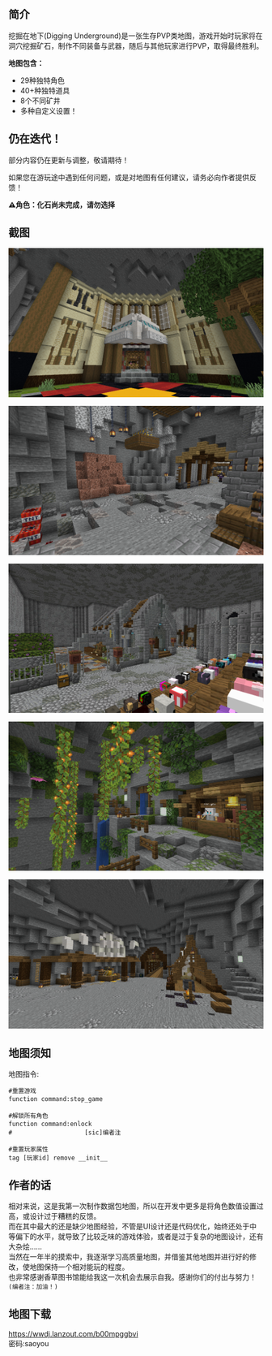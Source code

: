 <!-- markdownlint-disable MD033 MD041 -->
<script setup>
    import FeatureHead from '/.vitepress/vue/FeatureHead.vue'
</script>

<FeatureHead
    title = 'Digging Underground'
    authorName = sao_you
    avatarUrl = '../../_authors/sao_you.jpg'
    :socialLinks="[
        { name: 'BiliBili', url: 'https://space.bilibili.com/286192403' }
    ]"
    cover = '../_assets/6.png'
    resourceLink = 'https://wwdj.lanzout.com/b00mpggbvi'
/>

## 简介

挖掘在地下(Digging Underground)是一张生存PVP类地图，游戏开始时玩家将在洞穴挖掘矿石，制作不同装备与武器，随后与其他玩家进行PVP，取得最终胜利。

**地图包含：**
* 29种独特角色
* 40+种独特道具
* 8个不同矿井
* 多种自定义设置！

## 仍在迭代！

部分内容仍在更新与调整，敬请期待！

如果您在游玩途中遇到任何问题，或是对地图有任何建议，请务必向作者提供反馈！

**⚠️角色：化石尚未完成，请勿选择**

## 截图

![](./img/1.png)

![](./img/2.png)

![](./img/3.png)

![](./img/4.png)

![](./img/5.png)

## 地图须知

地图指令:
```mcfunction
#重置游戏
function command:stop_game

#解锁所有角色
function command:enlock
#                    [sic]编者注

#重置玩家属性
tag [玩家id] remove __init__
```

## 作者的话

相对来说，这是我第一次制作数据包地图，所以在开发中更多是将角色数值设置过高，或设计过于糟糕的反馈。\
而在其中最大的还是缺少地图经验，不管是UI设计还是代码优化，始终还处于中等偏下的水平，就导致了比较乏味的游戏体验，或者是过于复杂的地图设计，还有大杂烩……\
当然在一年半的摸索中，我逐渐学习高质量地图，并借鉴其他地图并进行好的修改，使地图保持一个相对能玩的程度。\
也非常感谢香草图书馆能给我这一次机会去展示自我。感谢你们的付出与努力！`(编者注：加油！)`

## 地图下载

https://wwdj.lanzout.com/b00mpggbvi \
密码:saoyou